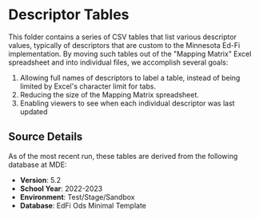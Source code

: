 # Descriptor Tables
This folder contains a series of CSV tables that list various descriptor values, typically of descriptors that are custom to the Minnesota Ed-Fi implementation. By moving such tables out of the "Mapping Matrix" Excel spreadsheet and into individual files, we accomplish several goals:
1. Allowing full names of descriptors to label a table, instead of being limited by Excel's character limit for tabs.
2. Reducing the size of the Mapping Matrix spreadsheet.
3. Enabling viewers to see when each individual descriptor was last updated

## Source Details
As of the most recent run, these tables are derived from the following database at MDE:
- **Version**: 5.2
- **School Year**: 2022-2023
- **Environment**: Test/Stage/Sandbox
- **Database**: EdFi Ods Minimal Template